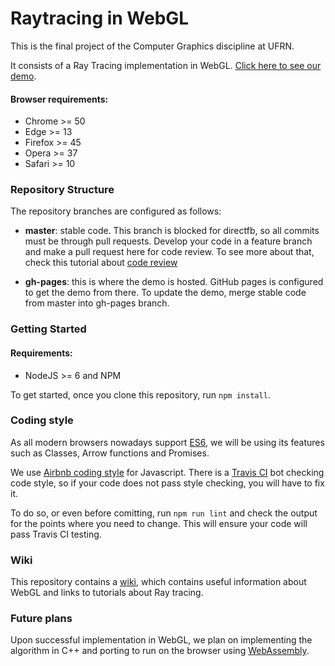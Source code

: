 # Raytracing in WebGL

This is the final project of the Computer Graphics discipline at UFRN.

It consists of a Ray Tracing implementation in WebGL. [Click here to see our demo](https://cadubentzen.github.io/raytracing).

#### Browser requirements:
- Chrome >= 50
- Edge >= 13
- Firefox >= 45
- Opera >= 37
- Safari >= 10

### Repository Structure

The repository branches are configured as follows:

* **master**: stable code. This branch is blocked for directfb, so all commits must be through pull requests. Develop your code in a feature branch and make a pull request here for code review. To see more about that, check this tutorial about [code review](https://about.gitlab.com/2017/03/17/demo-mastering-code-review-with-gitlab/)

* **gh-pages**: this is where the demo is hosted. GitHub pages is configured to get the demo from there. To update the demo, merge stable code from master into gh-pages branch.

### Getting Started

#### Requirements:
- NodeJS >= 6 and NPM

To get started, once you clone this repository, run `npm install`.

### Coding style

As all modern browsers nowadays support [ES6](https://github.com/lukehoban/es6features), we will be using its features such as Classes, Arrow functions and Promises.

We use [Airbnb coding style](https://github.com/airbnb/javascript) for Javascript. There is a [Travis CI](http://travis-ci.org/) bot checking code style, so if your code does not pass style checking, you will have to fix it.

To do so, or even before comitting, run `npm run lint` and check the output for the points where you need to change. This will ensure your code will pass Travis CI testing.

### Wiki

This repository contains a [wiki](https://github.com/cadubentzen/raytracing/wiki), which contains useful information about WebGL and links to tutorials about Ray tracing.

### Future plans

Upon successful implementation in WebGL, we plan on implementing the algorithm in C++ and porting to run on the browser using [WebAssembly](http://webassembly.org).

